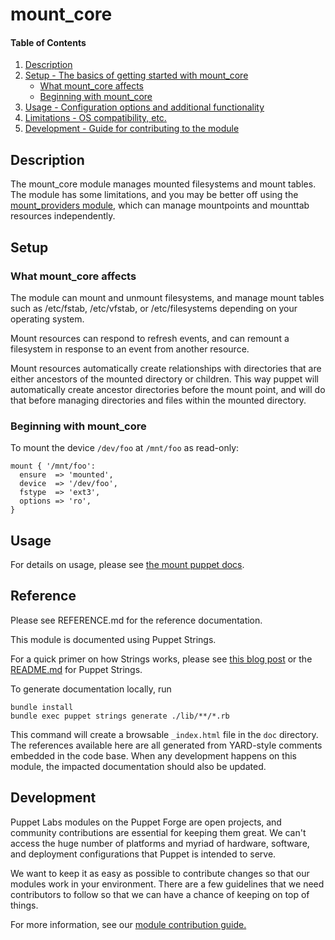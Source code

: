 
# mount_core

#### Table of Contents

1. [Description](#description)
2. [Setup - The basics of getting started with mount_core](#setup)
    * [What mount_core affects](#what-mount_core-affects)
    * [Beginning with mount_core](#beginning-with-mount_core)
3. [Usage - Configuration options and additional functionality](#usage)
4. [Limitations - OS compatibility, etc.](#limitations)
5. [Development - Guide for contributing to the module](#development)

## Description

The mount_core module manages mounted filesystems and mount tables. The module
has some limitations, and you may be better off using the [mount_providers
module](https://forge.puppet.com/puppetlabs/mount_providers), which can manage
mountpoints and mounttab resources independently.

## Setup

### What mount_core affects

The module can mount and unmount filesystems, and manage mount tables such as
/etc/fstab, /etc/vfstab, or /etc/filesystems depending on your operating system.

Mount resources can respond to refresh events, and can remount a filesystem in
response to an event from another resource.

Mount resources automatically create relationships with directories that are
either ancestors of the mounted directory or children. This way puppet will
automatically create ancestor directories before the mount point, and will do
that before managing directories and files within the mounted directory.

### Beginning with mount_core

To mount the device `/dev/foo` at `/mnt/foo` as read-only:

```
mount { '/mnt/foo':
  ensure  => 'mounted',
  device  => '/dev/foo',
  fstype  => 'ext3',
  options => 'ro',
}
```

## Usage

For details on usage, please see [the mount puppet docs](https://puppet.com/docs/puppet/latest/types/mount.html).

## Reference

Please see REFERENCE.md for the reference documentation.

This module is documented using Puppet Strings.

For a quick primer on how Strings works, please see [this blog post](https://puppet.com/blog/using-puppet-strings-generate-great-documentation-puppet-modules) or the [README.md](https://github.com/puppetlabs/puppet-strings/blob/master/README.md) for Puppet Strings.

To generate documentation locally, run
```
bundle install
bundle exec puppet strings generate ./lib/**/*.rb
```
This command will create a browsable `_index.html` file in the `doc` directory. The references available here are all generated from YARD-style comments embedded in the code base. When any development happens on this module, the impacted documentation should also be updated.

## Development

Puppet Labs modules on the Puppet Forge are open projects, and community contributions are essential for keeping them great. We can't access the huge number of platforms and myriad of hardware, software, and deployment configurations that Puppet is intended to serve.

We want to keep it as easy as possible to contribute changes so that our modules work in your environment. There are a few guidelines that we need contributors to follow so that we can have a chance of keeping on top of things.

For more information, see our [module contribution guide.](https://docs.puppetlabs.com/forge/contributing.html)
